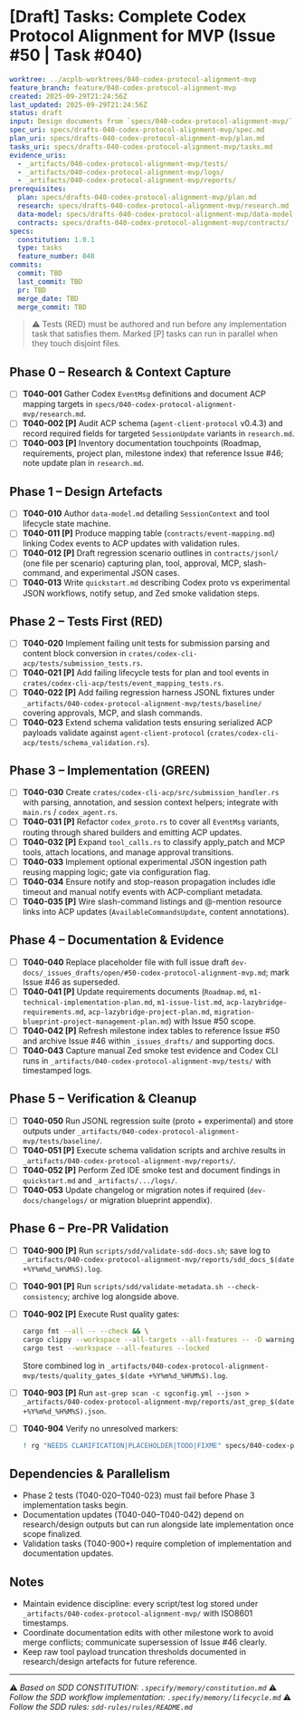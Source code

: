# [Draft] Tasks: Complete Codex Protocol Alignment for MVP (Issue #50 | Task #040)

```yaml
worktree: ../acplb-worktrees/040-codex-protocol-alignment-mvp
feature_branch: feature/040-codex-protocol-alignment-mvp
created: 2025-09-29T21:24:56Z
last_updated: 2025-09-29T21:24:56Z
status: draft
input: Design documents from `specs/040-codex-protocol-alignment-mvp/`
spec_uri: specs/drafts-040-codex-protocol-alignment-mvp/spec.md
plan_uri: specs/drafts-040-codex-protocol-alignment-mvp/plan.md
tasks_uri: specs/drafts-040-codex-protocol-alignment-mvp/tasks.md
evidence_uris:
  - _artifacts/040-codex-protocol-alignment-mvp/tests/
  - _artifacts/040-codex-protocol-alignment-mvp/logs/
  - _artifacts/040-codex-protocol-alignment-mvp/reports/
prerequisites:
  plan: specs/drafts-040-codex-protocol-alignment-mvp/plan.md
  research: specs/drafts-040-codex-protocol-alignment-mvp/research.md
  data-model: specs/drafts-040-codex-protocol-alignment-mvp/data-model.md
  contracts: specs/drafts-040-codex-protocol-alignment-mvp/contracts/
specs:
  constitution: 1.0.1
  type: tasks
  feature_number: 040
commits:
  commit: TBD
  last_commit: TBD
  pr: TBD
  merge_date: TBD
  merge_commit: TBD
```

> ⚠️ Tests (RED) must be authored and run before any implementation task that satisfies them. Marked [P] tasks can run in parallel when they touch disjoint files.

## Phase 0 – Research & Context Capture

- [ ] **T040-001** Gather Codex `EventMsg` definitions and document ACP mapping targets in `specs/040-codex-protocol-alignment-mvp/research.md`.
- [ ] **T040-002 [P]** Audit ACP schema (`agent-client-protocol` v0.4.3) and record required fields for targeted `SessionUpdate` variants in `research.md`.
- [ ] **T040-003 [P]** Inventory documentation touchpoints (Roadmap, requirements, project plan, milestone index) that reference Issue #46; note update plan in `research.md`.

## Phase 1 – Design Artefacts

- [ ] **T040-010** Author `data-model.md` detailing `SessionContext` and tool lifecycle state machine.
- [ ] **T040-011 [P]** Produce mapping table (`contracts/event-mapping.md`) linking Codex events to ACP updates with validation rules.
- [ ] **T040-012 [P]** Draft regression scenario outlines in `contracts/jsonl/` (one file per scenario) capturing plan, tool, approval, MCP, slash-command, and experimental JSON cases.
- [ ] **T040-013** Write `quickstart.md` describing Codex proto vs experimental JSON workflows, notify setup, and Zed smoke validation steps.

## Phase 2 – Tests First (RED)

- [ ] **T040-020** Implement failing unit tests for submission parsing and content block conversion in `crates/codex-cli-acp/tests/submission_tests.rs`.
- [ ] **T040-021 [P]** Add failing lifecycle tests for plan and tool events in `crates/codex-cli-acp/tests/event_mapping_tests.rs`.
- [ ] **T040-022 [P]** Add failing regression harness JSONL fixtures under `_artifacts/040-codex-protocol-alignment-mvp/tests/baseline/` covering approvals, MCP, and slash commands.
- [ ] **T040-023** Extend schema validation tests ensuring serialized ACP payloads validate against `agent-client-protocol` (`crates/codex-cli-acp/tests/schema_validation.rs`).

## Phase 3 – Implementation (GREEN)

- [ ] **T040-030** Create `crates/codex-cli-acp/src/submission_handler.rs` with parsing, annotation, and session context helpers; integrate with `main.rs` / `codex_agent.rs`.
- [ ] **T040-031 [P]** Refactor `codex_proto.rs` to cover all `EventMsg` variants, routing through shared builders and emitting ACP updates.
- [ ] **T040-032 [P]** Expand `tool_calls.rs` to classify apply_patch and MCP tools, attach locations, and manage approval transitions.
- [ ] **T040-033** Implement optional experimental JSON ingestion path reusing mapping logic; gate via configuration flag.
- [ ] **T040-034** Ensure notify and stop-reason propagation includes idle timeout and manual notify events with ACP-compliant metadata.
- [ ] **T040-035 [P]** Wire slash-command listings and @-mention resource links into ACP updates (`AvailableCommandsUpdate`, content annotations).

## Phase 4 – Documentation & Evidence

- [ ] **T040-040** Replace placeholder file with full issue draft `dev-docs/_issues_drafts/open/#50-codex-protocol-alignment-mvp.md`; mark Issue #46 as superseded.
- [ ] **T040-041 [P]** Update requirements documents (`Roadmap.md`, `m1-technical-implementation-plan.md`, `m1-issue-list.md`, `acp-lazybridge-requirements.md`, `acp-lazybridge-project-plan.md`, `migration-blueprint-project-management-plan.md`) with Issue #50 scope.
- [ ] **T040-042 [P]** Refresh milestone index tables to reference Issue #50 and archive Issue #46 within `_issues_drafts/` and supporting docs.
- [ ] **T040-043** Capture manual Zed smoke test evidence and Codex CLI runs in `_artifacts/040-codex-protocol-alignment-mvp/tests/` with timestamped logs.

## Phase 5 – Verification & Cleanup

- [ ] **T040-050** Run JSONL regression suite (proto + experimental) and store outputs under `_artifacts/040-codex-protocol-alignment-mvp/tests/baseline/`.
- [ ] **T040-051 [P]** Execute schema validation scripts and archive results in `_artifacts/040-codex-protocol-alignment-mvp/reports/`.
- [ ] **T040-052 [P]** Perform Zed IDE smoke test and document findings in `quickstart.md` and `_artifacts/.../logs/`.
- [ ] **T040-053** Update changelog or migration notes if required (`dev-docs/changelogs/` or migration blueprint appendix).

## Phase 6 – Pre-PR Validation

- [ ] **T040-900 [P]** Run `scripts/sdd/validate-sdd-docs.sh`; save log to `_artifacts/040-codex-protocol-alignment-mvp/reports/sdd_docs_$(date +%Y%m%d_%H%M%S).log`.
- [ ] **T040-901 [P]** Run `scripts/sdd/validate-metadata.sh --check-consistency`; archive log alongside above.
- [ ] **T040-902 [P]** Execute Rust quality gates:

  ```bash
  cargo fmt --all -- --check && \
  cargo clippy --workspace --all-targets --all-features -- -D warnings && \
  cargo test --workspace --all-features --locked
  ```

  Store combined log in `_artifacts/040-codex-protocol-alignment-mvp/tests/quality_gates_$(date +%Y%m%d_%H%M%S).log`.
- [ ] **T040-903 [P]** Run `ast-grep scan -c sgconfig.yml --json > _artifacts/040-codex-protocol-alignment-mvp/reports/ast_grep_$(date +%Y%m%d_%H%M%S).json`.
- [ ] **T040-904** Verify no unresolved markers:

  ```bash
  ! rg "NEEDS CLARIFICATION|PLACEHOLDER|TODO|FIXME" specs/040-codex-protocol-alignment-mvp -g"*.md"
  ```

## Dependencies & Parallelism

- Phase 2 tests (T040-020–T040-023) must fail before Phase 3 implementation tasks begin.
- Documentation updates (T040-040–T040-042) depend on research/design outputs but can run alongside late implementation once scope finalized.
- Validation tasks (T040-900+) require completion of implementation and documentation updates.

## Notes

- Maintain evidence discipline: every script/test log stored under `_artifacts/040-codex-protocol-alignment-mvp/` with ISO8601 timestamps.
- Coordinate documentation edits with other milestone work to avoid merge conflicts; communicate supersession of Issue #46 clearly.
- Keep raw tool payload truncation thresholds documented in research/design artefacts for future reference.

---

⚠️ _Based on SDD CONSTITUTION: `.specify/memory/constitution.md`_
⚠️ _Follow the SDD workflow implementation: `.specify/memory/lifecycle.md`_
⚠️ _Follow the SDD rules: `sdd-rules/rules/README.md`_
